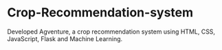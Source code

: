 # Crop-Recommendation-system
Developed Agventure, a crop recommendation system using HTML, CSS, JavaScript, Flask and Machine Learning.
